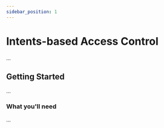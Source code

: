 ```yaml
---
sidebar_position: 1
---
```


# Intents-based Access Control

...

## Getting Started

...

### What you'll need

...
